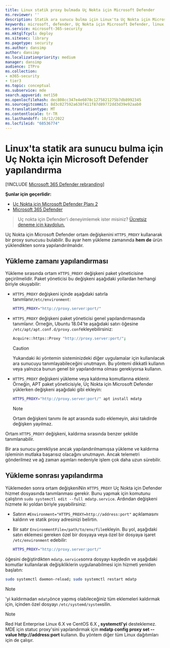 ```yaml
---
title: Linux statik proxy bulmada Uç Nokta için Microsoft Defender
ms.reviewer: ''
description: Statik ara sunucu bulma için Linux'ta Uç Nokta için Microsoft Defender nasıl yapılandırıldığı açıklanır.
keywords: microsoft, defender, Uç Nokta için Microsoft Defender, linux, yükleme, ara sunucu
ms.service: microsoft-365-security
ms.mktglfcycl: deploy
ms.sitesec: library
ms.pagetype: security
ms.author: dansimp
author: dansimp
ms.localizationpriority: medium
manager: dansimp
audience: ITPro
ms.collection:
- m365-security
- tier3
ms.topic: conceptual
ms.subservice: mde
search.appverid: met150
ms.openlocfilehash: dec808cc347e4e6078c1275821275b7db8992345
ms.sourcegitcommit: 8d3c027592a638f411f87d89772dd3d39e92aab0
ms.translationtype: MT
ms.contentlocale: tr-TR
ms.lasthandoff: 10/12/2022
ms.locfileid: "68536774"
---
```

# <a name="configure-microsoft-defender-for-endpoint-on-linux-for-static-proxy-discovery"></a>Linux'ta statik ara sunucu bulma için Uç Nokta için Microsoft Defender yapılandırma

[!INCLUDE [Microsoft 365 Defender rebranding](../../includes/microsoft-defender.md)]

**Şunlar için geçerlidir:**
- [Uç Nokta için Microsoft Defender Planı 2](https://go.microsoft.com/fwlink/p/?linkid=2154037)
- [Microsoft 365 Defender](https://go.microsoft.com/fwlink/?linkid=2118804)

> Uç nokta için Defender'i deneyimlemek ister misiniz? [Ücretsiz deneme için kaydolun.](https://signup.microsoft.com/create-account/signup?products=7f379fee-c4f9-4278-b0a1-e4c8c2fcdf7e&ru=https://aka.ms/MDEp2OpenTrial?ocid=docs-wdatp-investigateip-abovefoldlink)

Uç Nokta için Microsoft Defender ortam değişkenini `HTTPS_PROXY` kullanarak bir proxy sunucusu bulabilir. Bu ayar hem yükleme zamanında **hem de** ürün yüklendikten sonra yapılandırılmalıdır.

## <a name="installation-time-configuration"></a>Yükleme zamanı yapılandırması

Yükleme sırasında ortam `HTTPS_PROXY` değişkeni paket yöneticisine geçirilmelidir. Paket yöneticisi bu değişkeni aşağıdaki yollardan herhangi biriyle okuyabilir:

- `HTTPS_PROXY` değişkeni içinde aşağıdaki satırla tanımlanır`/etc/environment`:

  ```bash
  HTTPS_PROXY="http://proxy.server:port/"
  ```

- `HTTPS_PROXY` değişkeni paket yöneticisi genel yapılandırmasında tanımlanır. Örneğin, Ubuntu 18.04'te aşağıdaki satırı öğesine `/etc/apt/apt.conf.d/proxy.conf`ekleyebilirsiniz:

  ```bash
  Acquire::https::Proxy "http://proxy.server:port/";
  ```

  > [!CAUTION]
  > Yukarıdaki iki yöntemin sisteminizdeki diğer uygulamalar için kullanılacak ara sunucuyu tanımlayabileceğini unutmayın. Bu yöntemi dikkatli kullanın veya yalnızca bunun genel bir yapılandırma olması gerekiyorsa kullanın.

- `HTTPS_PROXY` değişkeni yükleme veya kaldırma komutlarına eklenir. Örneğin, APT paket yöneticisiyle, Uç Nokta için Microsoft Defender yüklerken değişkeni aşağıdaki gibi ekleyin:

  ```bash
  HTTPS_PROXY="http://proxy.server:port/" apt install mdatp
  ```

  > [!NOTE]
  > Ortam değişkeni tanımı ile apt arasında sudo eklemeyin, aksi takdirde değişken yayılmaz.

Ortam `HTTPS_PROXY` değişkeni, kaldırma sırasında benzer şekilde tanımlanabilir.

Bir ara sunucu gerekliyse ancak yapılandırılmamışsa yükleme ve kaldırma işleminin mutlaka başarısız olacağını unutmayın. Ancak telemetri gönderilmez ve ağ zaman aşımları nedeniyle işlem çok daha uzun sürebilir.

## <a name="post-installation-configuration"></a>Yükleme sonrası yapılandırma

Yüklemeden sonra ortam değişkeniNin `HTTPS_PROXY` Uç Nokta için Defender hizmet dosyasında tanımlanması gerekir. Bunu yapmak için komutunu çalıştırın `sudo systemctl edit --full mdatp.service`.
Ardından değişkeni hizmete iki yoldan biriyle yayabilirsiniz:

- Satırın `#Environment="HTTPS_PROXY=http://address:port"` açıklamasını kaldırın ve statik proxy adresinizi belirtin.

- Bir satır `EnvironmentFile=/path/to/env/file`ekleyin. Bu yol, aşağıdaki satırı eklemesi gereken özel bir dosyaya veya özel bir dosyaya işaret `/etc/environment` edebilir:

  ```bash
  HTTPS_PROXY="http://proxy.server:port/"
  ```

öğesini değiştirdikten `mdatp.service`sonra dosyayı kaydedin ve aşağıdaki komutlar kullanılarak değişikliklerin uygulanabilmesi için hizmeti yeniden başlatın:

```bash
sudo systemctl daemon-reload; sudo systemctl restart mdatp
```
> [!NOTE]
> 'yi kaldırmadan `mdatp`önce yapmış olabileceğiniz tüm eklemeleri kaldırmak için, içinden özel dosyayı `/etc/systemd/system`silin.

> [!NOTE]
> Red Hat Enterprise Linux 6.X ve CentOS 6.X **, systemctl'yi** desteklemez. MDE için statuc proxy'sini yapılandırmak için  **mdatp config proxy set --value http://address:port** kullanın. Bu yöntem diğer tüm Linux dağıtımları için de çalışır.
